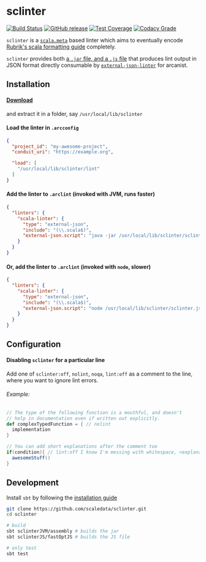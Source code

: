 # sclinter
[![Build Status](https://img.shields.io/travis/scaledata/sclinter.svg)](https://travis-ci.org/scaledata/sclinter)
[![GitHub release](https://img.shields.io/github/release/scaledata/sclinter.svg)](https://github.com/scaledata/sclinter/releases/latest)
[![Test Coverage](https://img.shields.io/codecov/c/github/scaledata/sclinter.svg)](https://codecov.io/gh/scaledata/sclinter)
[![Codacy Grade](https://img.shields.io/codacy/grade/b6b3db4f4c1242aea2f9961f781c4307.svg)](https://www.codacy.com/app/sujeet_2/sclinter)

`sclinter` is a [`scala.meta`](http://scalameta.org/) based linter which aims to 
eventually encode [Rubrik's scala formatting guide](https://goo.gl/AjwKBy)
completely.

`sclinter` provides both
[a `.jar` file, and a `.js` file](https://github.com/scaledata/sclinter/releases/latest)
that produces lint output in JSON format directly consumable by
[`external-json-linter`](lint/src/ArcanistExternalJsonLinter.php)
for arcanist.

## Installation

#### [Download](https://github.com/scaledata/sclinter/releases/latest)
and extract it in a folder, say `/usr/local/lib/sclinter`

#### Load the linter in `.arcconfig`
```json
{
  "project_id": "my-awesome-project",
  "conduit_uri": "https://example.org",

  "load": [
    "/usr/local/lib/sclinter/lint"
  ]
}
```

#### Add the linter to `.arclint` (invoked with JVM, runs faster)
```json
{
  "linters": {
    "scala-linter": {
      "type": "external-json",
      "include": "(\\.scala$)",
      "external-json.script": "java -jar /usr/local/lib/sclinter/sclinter.jar $1"
    }
  }
}
```

#### Or, add the linter to `.arclint` (invoked with `node`, slower)
```json
{
  "linters": {
    "scala-linter": {
      "type": "external-json",
      "include": "(\\.scala$)",
      "external-json.script": "node /usr/local/lib/sclinter/sclinter.js $1"
    }
  }
}
```

## Configuration

#### Disabling `sclinter` for a particular line
Add one of `sclinter:off`, `nolint`, `noqa`, `lint:off` as
a comment to the line, where you want to ignore lint errors.

###### Example:
```scala
// The type of the following function is a mouthful, and doesn't
// help in documentation even if written out explicitly.
def complexTypedFunction = { // nolint
  implementation
}

// You can add short explanations after the comment too
if(condition){ // lint:off I know I'm messing with whitespace, <explanation>.
  awesomeStuff()
}
```

## Development
Install `sbt` by following the
[installation guide](http://www.scala-sbt.org/release/docs/Setup.html)
```bash
git clone https://github.com/scaledata/sclinter.git
cd sclinter

# build
sbt sclinterJVM/assembly # builds the jar
sbt sclinterJS/fastOptJS # builds the JS file

# only test
sbt test
```

